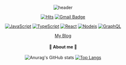 <div align='center'>
 
 
![header](https://capsule-render.vercel.app/api?type=waving&color=b7e0e2&height=280&section=header&text=JaeMeDev&fontSize=60&desc=hello👋&animation=fadeIn&descAlign=56)

[![Hits](https://hits.seeyoufarm.com/api/count/incr/badge.svg?url=https%3A%2F%2Fgithub.com%2FJaeMeDev)](https://hits.seeyoufarm.com)
[![Gmail Badge](https://img.shields.io/badge/-jaeme0406@gmail.com-c14438?style=flat-square&logo=Gmail&logoColor=white&link=mailto:jaeme0406@gmail.com)](mailto:jaeme0406@gmail.com)

[![JavaScript](https://img.shields.io/badge/-JavaScript-black?style=flat-square&logo=javascript&link=https://github.com/JaeMeDev/)](https://github.com/JaeMeDev/)
[![TypeScript](https://img.shields.io/badge/-TypeScript-007ACC?style=flat-square&logo=typescript&link=https://github.com/JaeMeDev/)](https://github.com/JaeMeDev/)
[![React](https://img.shields.io/badge/-React-black?style=flat-square&logo=react&link=https://github.com/JaeMeDev/)](https://github.com/JaeMeDev/)
[![Nodejs](https://img.shields.io/badge/-Nodejs-black?style=flat-square&logo=Node.js&link=https://github.com/JaeMeDev/)](https://github.com/JaeMeDev/)
[![GraphQL](https://img.shields.io/badge/-GraphQL-E10098?style=flat-square&logo=graphql&link=https://github.com/JaeMeDev/)](https://github.com/JaeMeDev/)
 
[My Blog](<https://jaeme.dev/>)

#### 🐳  About me  🐳
![Anurag's GitHub stats](https://github-readme-stats.vercel.app/api?username=JaeMeDev&show_icons=true&theme=default)
[![Top Langs](https://github-readme-stats.vercel.app/api/top-langs/?username=JaeMeDev&layout=compact&height=50)](https://github.com/anuraghazra/github-readme-stats)

 
</div>
